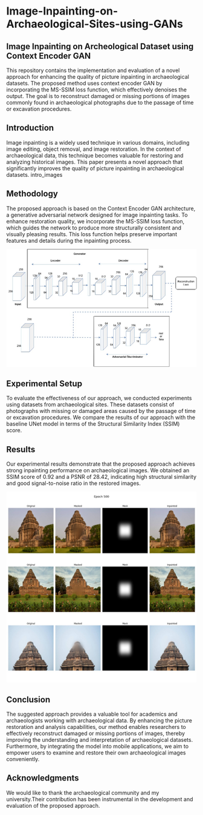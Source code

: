 # Image-Inpainting-on-Archaeological-Sites-using-GANs
## Image Inpainting on Archeological Dataset using Context Encoder GAN
This repository contains the implementation and evaluation of a novel approach for enhancing the quality of picture inpainting in archaeological datasets. The proposed method uses context encoder GAN by incorporating the MS-SSIM loss function, which effectively denoises the output. The goal is to reconstruct damaged or missing portions of images commonly found in archaeological photographs due to the passage of time or excavation procedures.

## Introduction
Image inpainting is a widely used technique in various domains, including image editing, object removal, and image restoration. In the context of archaeological data, this technique becomes valuable for restoring and analyzing historical images. This paper presents a novel approach that significantly improves the quality of picture inpainting in archaeological datasets. intro_images

## Methodology
The proposed approach is based on the Context Encoder GAN architecture, a generative adversarial network designed for image inpainting tasks. To enhance restoration quality, we incorporate the MS-SSIM loss function, which guides the network to produce more structurally consistent and visually pleasing results. This loss function helps preserve important features and details during the inpainting process.

![Architecture](https://github.com/ShashankA2004/Image-Inpainting-on-Archaeological-Sites-using-GANs/blob/main/methodology.jpg?raw=true)


## Experimental Setup
To evaluate the effectiveness of our approach, we conducted experiments using datasets from archaeological sites. These datasets consist of photographs with missing or damaged areas caused by the passage of time or excavation procedures. We compare the results of our approach with the baseline UNet model in terms of the Structural Similarity Index (SSIM) score.

## Results
Our experimental results demonstrate that the proposed approach achieves strong inpainting performance on archaeological images. We obtained an SSIM score of 0.92 and a PSNR of 28.42, indicating high structural similarity and good signal-to-noise ratio in the restored images. 

<p align="center">
  <img src="https://github.com/ShashankA2004/Image-Inpainting-on-Archaeological-Sites-using-GANs/blob/main/results.jpg?raw=true" alt="Results Image" width="600"/>
</p>

## Conclusion
The suggested approach provides a valuable tool for academics and archaeologists working with archaeological data. By enhancing the picture restoration and analysis capabilities, our method enables researchers to effectively reconstruct damaged or missing portions of images, thereby improving the understanding and interpretation of archaeological datasets. Furthermore, by integrating the model into mobile applications, we aim to empower users to examine and restore their own archaeological images conveniently.

## Acknowledgments
We would like to thank the archaeological community and my university.Their contribution has been instrumental in the development and evaluation of the proposed approach.
